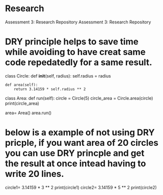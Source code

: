 # Research
Assessment 3: Research Repository
Assessment 3: Research Repository
# DRY principle helps to save time while avoiding to have creat same code repedatedly for a same result.
class Circle:
    def __init__(self, radius):
        self.radius = radius
    
    def area(self):
        return 3.14159 * self.radius ** 2

class Area:
    def run(self):
        circle = Circle(5)
        circle_area = Circle.area(circle)
        print(circle_area)

area= Area()
area.run()
# below is a example of not using DRY pricple, if you want area of 20 circles you can use DRY princple and get the result at once intead having to write 20 lines. 
circle1= 3.14159 * 3 ** 2
print(circle1)
circle2= 3.14159 * 5 ** 2
print(circle2)
